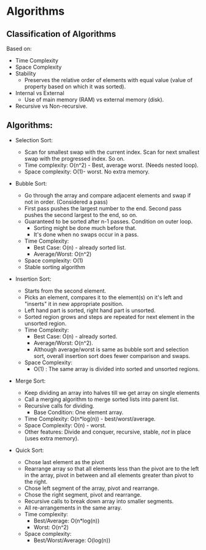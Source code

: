 # Algorithms

## Classification of Algorithms
Based on:
- Time Complexity
- Space Complexity
- Stability
    - Preserves the relative order of elements with equal value (value of property based on which it was sorted).
- Internal vs External
    - Use of main memory (RAM) vs external memory (disk).
- Recursive vs Non-recursive.

## Algorithms:
- Selection Sort:
    - Scan for smallest swap with the current index. Scan for next smallest swap with the progressed index. So on.
    - Time complexity: O(n^2) - Best, average worst. (Needs nested loop).
    - Space complexity: O(1)- worst. No extra memory.

- Bubble Sort:
    - Go through the array and compare adjacent elements and swap if not in order. (Considered a pass)
    - First pass pushes the largest number to the end. Second pass pushes the second largest to the end, so on.
    - Guaranteed to be sorted after n-1 passes. Condition on outer loop.
        - Sorting might be done much before that.
        - It's done when no swaps occur in a pass.
    - Time Complexity:
        - Best Case: O(n) - already sorted list.
        - Average/Worst: O(n^2)
    - Space complexity: O(1)
    - Stable sorting algorithm

- Insertion Sort:
    - Starts from the second element.
    - Picks an element, compares it to the element(s) on it's left and "inserts" it in new appropriate position.
    - Left hand part is sorted, right hand part is unsorted. 
    - Sorted region grows and steps are repeated for next element in the unsorted region.
    - Time Complexity: 
        - Best Case: O(n) - already sorted.
        - Average/Worst: O(n^2). 
        - Although average/worst is same as bubble sort and selection sort, overall insertion sort does fewer comparison and swaps.
    - Space Complexity:
        - O(1) : The same array is divided into sorted and unsorted regions.

- Merge Sort:
    - Keep dividing an array into halves till we get array on single elements
    - Call a merging algorithm to merge sorted lists into parent list. 
    - Recursive calls for dividing.
        - Base Condition: One element array.
    - Time Complexity: O(n*log(n)) - best/worst/average.
    - Space Complexity: O(n) -  worst.
    - Other features: Divide and conquer, recursive, stable, _not_ in place (uses extra memory).

- Quick Sort:
    - Chose last element as the pivot
    - Rearrange array so that all elements less than the pivot are to the left in the array, pivot in between and all elements greater than pivot to the right.
    - Chose left segment of the array, pivot and rearrange.
    - Chose the right segment, pivot and rearrange. 
    - Recursive calls to break down array into smaller segments.
    - All re-arrangements in the same array.
    - Time complexity: 
        - Best/Average: O(n*log(n))
        - Worst: O(n^2)
    - Space complexity: 
        - Best/Worst/Average: O(log(n))     

